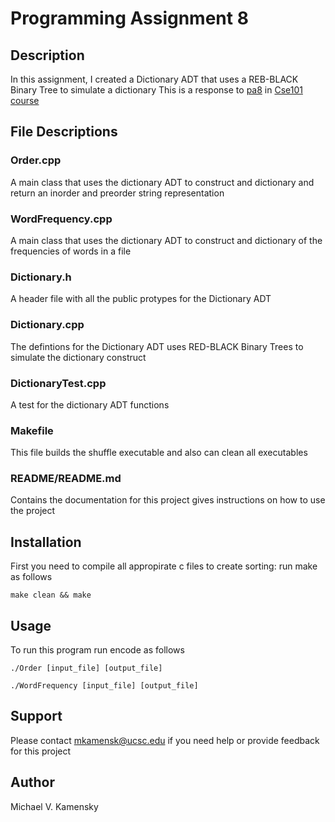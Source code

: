 # Programming Assignment 8

## Description
In this assignment, I created a Dictionary ADT that uses a REB-BLACK Binary Tree to simulate a dictionary
This is a response to [pa8](https://people.ucsc.edu/~ptantalo/cse101/Spring23/pa8.pdf) in [Cse101 course](https://people.ucsc.edu/~ptantalo/cse101/Spring23/)

## File Descriptions

### Order.cpp
A main class that uses the dictionary ADT to construct and dictionary and return an inorder and preorder string representation

### WordFrequency.cpp
A main class that uses the dictionary ADT to construct and dictionary of the frequencies of words in a file

### Dictionary.h
A header file with all the public protypes for the Dictionary ADT

### Dictionary.cpp
The defintions for the Dictionary ADT uses RED-BLACK Binary Trees to simulate the dictionary construct

### DictionaryTest.cpp 
A test for the dictionary ADT functions

### Makefile
This file builds the shuffle executable and also can clean all executables

### README/README.md
Contains the documentation for this project gives instructions on how to use the project

## Installation
First you need to compile all appropirate c files to create sorting: run make as follows
```
make clean && make
```

## Usage
To run this program run encode as follows
```
./Order [input_file] [output_file] 
```

```
./WordFrequency [input_file] [output_file] 
```

## Support
Please contact mkamensk@ucsc.edu if you need help or provide feedback for this project


## Author
Michael V. Kamensky